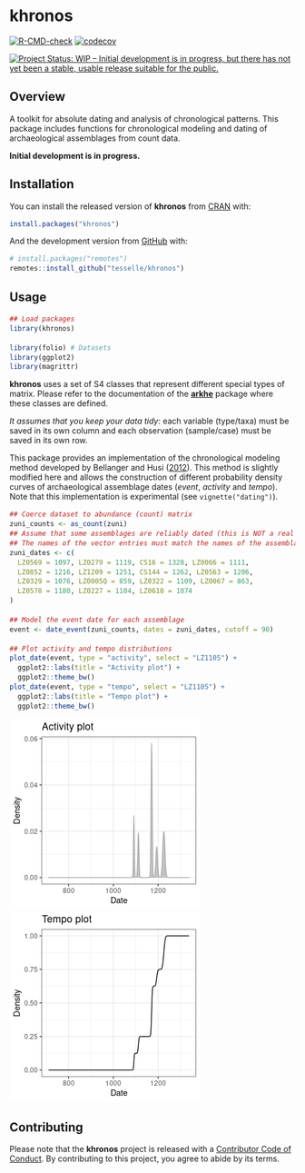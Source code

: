 
<!-- README.md is generated from README.Rmd. Please edit that file -->

# khronos

<!-- badges: start -->

[![R-CMD-check](https://github.com/tesselle/khronos/workflows/R-CMD-check/badge.svg)](https://github.com/tesselle/khronos/actions)
[![codecov](https://codecov.io/gh/tesselle/khronos/branch/master/graph/badge.svg)](https://codecov.io/gh/tesselle/khronos)

[![Project Status: WIP – Initial development is in progress, but there
has not yet been a stable, usable release suitable for the
public.](https://www.repostatus.org/badges/latest/wip.svg)](https://www.repostatus.org/#wip)
<!-- badges: end -->

## Overview

A toolkit for absolute dating and analysis of chronological patterns.
This package includes functions for chronological modeling and dating of
archaeological assemblages from count data.

**Initial development is in progress.**

## Installation

You can install the released version of **khronos** from
[CRAN](https://CRAN.R-project.org) with:

``` r
install.packages("khronos")
```

And the development version from [GitHub](https://github.com/) with:

``` r
# install.packages("remotes")
remotes::install_github("tesselle/khronos")
```

## Usage

``` r
## Load packages
library(khronos)

library(folio) # Datasets
library(ggplot2)
library(magrittr)
```

**khronos** uses a set of S4 classes that represent different special
types of matrix. Please refer to the documentation of the
[**arkhe**](https://github.com/tesselle/arkhe) package where these
classes are defined.

*It assumes that you keep your data tidy*: each variable (type/taxa)
must be saved in its own column and each observation (sample/case) must
be saved in its own row.

This package provides an implementation of the chronological modeling
method developed by Bellanger and Husi
([2012](https://doi.org/10.1016/j.jas.2011.06.031)). This method is
slightly modified here and allows the construction of different
probability density curves of archaeological assemblage dates (*event*,
*activity* and *tempo*). Note that this implementation is experimental
(see `vignette("dating")`).

``` r
## Coerce dataset to abundance (count) matrix
zuni_counts <- as_count(zuni)
## Assume that some assemblages are reliably dated (this is NOT a real example)
## The names of the vector entries must match the names of the assemblages
zuni_dates <- c(
  LZ0569 = 1097, LZ0279 = 1119, CS16 = 1328, LZ0066 = 1111,
  LZ0852 = 1216, LZ1209 = 1251, CS144 = 1262, LZ0563 = 1206,
  LZ0329 = 1076, LZ0005Q = 859, LZ0322 = 1109, LZ0067 = 863,
  LZ0578 = 1180, LZ0227 = 1104, LZ0610 = 1074
)

## Model the event date for each assemblage
event <- date_event(zuni_counts, dates = zuni_dates, cutoff = 90)

## Plot activity and tempo distributions
plot_date(event, type = "activity", select = "LZ1105") +
  ggplot2::labs(title = "Activity plot") +
  ggplot2::theme_bw()
plot_date(event, type = "tempo", select = "LZ1105") +
  ggplot2::labs(title = "Tempo plot") +
  ggplot2::theme_bw()
```

![](man/figures/README-date-1.png)![](man/figures/README-date-2.png)

## Contributing

Please note that the **khronos** project is released with a [Contributor
Code of Conduct](https://www.tesselle.org/conduct.html). By contributing
to this project, you agree to abide by its terms.
